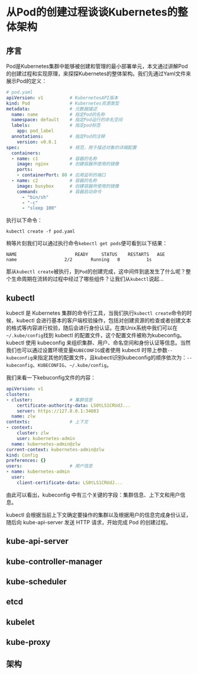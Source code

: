 # 从Pod的创建过程谈谈Kubernetes的整体架构

## 序言

Pod是Kubernetes集群中能够被创建和管理的最小部署单元，本文通过讲解Pod的创建过程和实现原理，来探探Kubernetes的整体架构。我们先通过Yaml文件来展示Pod的定义：
```yaml
# pod.yaml
apiVersion: v1          # KubernetesAPI版本
kind: Pod               # Kubernetes资源类型
metadata:               # 元数据描述
  name: name            # 指定Pod的名称
  namespace: default    # 指定Pod运行的命名空间
  labels:               # 指定pod标签
    app: pod_label
  annotations:          # 指定Pod的注释
    version: v0.0.1
spec:                   # 规范，用于描述对象的详细配置
  containers:
  - name: c1            # 容器的名称
    image: nginx        # 创建容器所使用的镜像
    ports:
    - containerPort: 80 # 应用监听的端口
  - name: c2            # 容器的名称
    image: busybox      # 创建容器所使用的镜像
    command:            # 容器启动命令
      - "bin/sh"
      - "-c"
      - "sleep 100"
```
执行以下命令：
```
kubectl create -f pod.yaml
```
稍等片刻我们可以通过执行命令`kebectl get pods`便可看到以下结果：
```
NAME                      READY     STATUS    RESTARTS   AGE
name                  2/2       Running   0          1s
```
那从`kubectl create`被执行，到`Pod`的创建完成，这中间件到底发生了什么呢？整个生命周期在流转的过程中经过了哪些组件？让我们从`kubectl`说起...

## kubectl
kubectl 是 Kubernetes 集群的命令行工具，当我们执行`kubectl create`命令的时候，kubectl 会进行基本的客户端校验操作，包括对创建资源的检查或者创建文本的格式等内容进行校验，随后会进行身份认证。在类Unix系统中我们可以在`~/.kube/config`找到 kubectl 的配置文件，这个配置文件被称为kubeconfig。kubectl 使用 kubeconfig 来组织集群、用户、命名空间和身份认证等信息。当然我们也可以通过设置环境变量`KUBECONFIG`或者使用 kubectl 时带上参数`--kubeconfig`来指定其他的配置文件，且kubectl识别kubeconfig的顺序依次为：`--kubeconfig`、`KUBECONFIG`、`~/.kube/config`。

我们来看一下kebuconfig文件的内容：

```yaml
apiVersion: v1
clusters:
- cluster:              # 集群信息
    certificate-authority-data: LS0tLS1CRUdJ...
    server: https://127.0.0.1:34083
  name: zlw
contexts:               # 上下文
- context:
    cluster: zlw
    user: kubernetes-admin
  name: kubernetes-admin@zlw
current-context: kubernetes-admin@zlw
kind: Config
preferences: {}
users:                  # 用户信息
- name: kubernetes-admin
  user:
    client-certificate-data: LS0tLS1CRUdJ...
```
由此可以看出，kubeconfig 中有三个关键的字段：集群信息、上下文和用户信息。

kubectl 会根据当前上下文确定要操作的集群以及根据用户的信息完成身份认证，随后向 kube-api-server 发送 HTTP 请求，开始完成 Pod 的创建过程。

## kube-api-server

## kube-controller-manager

## kube-scheduler

## etcd

## kubelet

## kube-proxy 

## 架构